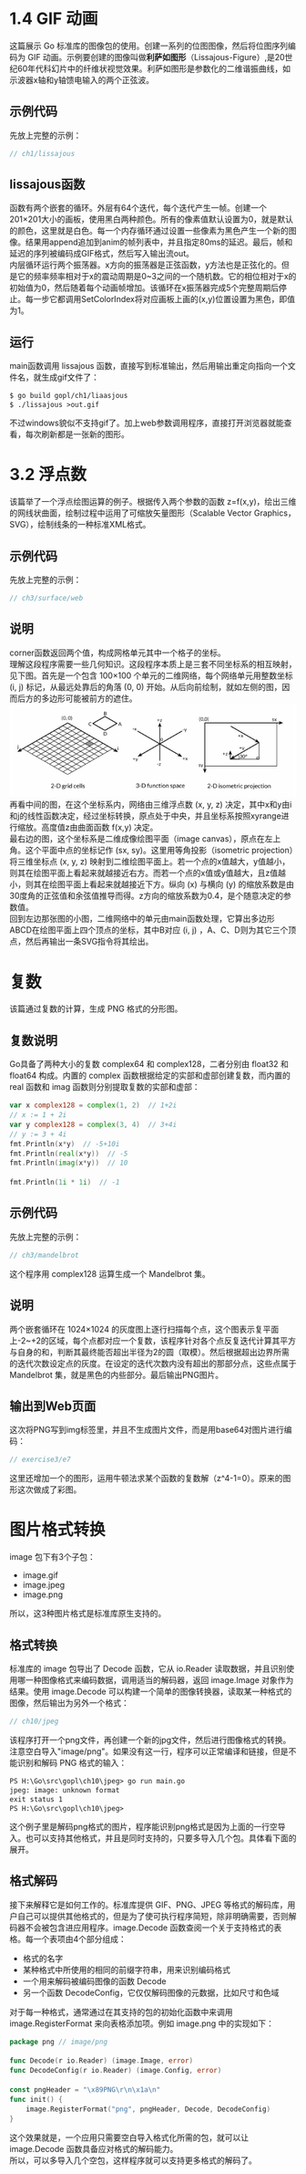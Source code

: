 # 1.4 GIF 动画
这篇展示 Go 标准库的图像包的使用。创建一系列的位图图像，然后将位图序列编码为 GIF 动画。示例要创建的图像叫做**利萨如图形**（Lissajous-Figure）,是20世纪60年代科幻片中的纤维状视觉效果。利萨如图形是参数化的二维谐振曲线，如示波器x轴和y轴馈电输入的两个正弦波。  

## 示例代码
先放上完整的示例：
```go
// ch1/lissajous
```

## lissajous函数
函数有两个嵌套的循环。外层有64个迭代，每个迭代产生一帧。创建一个201×201大小的画板，使用黑白两种颜色。所有的像素值默认设置为0，就是默认的颜色，这里就是白色。每一个内存循环通过设置一些像素为黑色产生一个新的图像。结果用append追加到anim的帧列表中，并且指定80ms的延迟。最后，帧和延迟的序列被编码成GIF格式，然后写入输出流out。  
内层循环运行两个振荡器。x方向的振荡器是正弦函数，y方法也是正弦化的。但是它的频率频率相对于x的震动周期是0~3之间的一个随机数。它的相位相对于x的初始值为0，然后随着每个动画帧增加。该循环在x振荡器完成5个完整周期后停止。每一步它都调用SetColorIndex将对应画板上画的(x,y)位置设置为黑色，即值为1。  

## 运行
main函数调用 lissajous 函数，直接写到标准输出，然后用输出重定向指向一个文件名，就生成gif文件了：
```
$ go build gopl/ch1/liaasjous
$ ./lissajous >out.gif
```
不过windows貌似不支持gif了。加上web参数调用程序，直接打开浏览器就能查看，每次刷新都是一张新的图形。

# 3.2 浮点数
该篇举了一个浮点绘图运算的例子。根据传入两个参数的函数 z=f(x,y)，绘出三维的网线状曲面，绘制过程中运用了可缩放矢量图形（Scalable Vector Graphics， SVG），绘制线条的一种标准XML格式。

## 示例代码
先放上完整的示例：
```go
// ch3/surface/web
```

## 说明
corner函数返回两个值，构成网格单元其中一个格子的坐标。  
理解这段程序需要一些几何知识。这段程序本质上是三套不同坐标系的相互映射，见下图。首先是一个包含 100×100 个单元的二维网络，每个网络单元用整数坐标 (i, j) 标记，从最远处靠后的角落 (0, 0) 开始。从后向前绘制，就如左侧的图，因而后方的多边形可能被前方的遮住。  
![image](web_pic.png)  
再看中间的图，在这个坐标系内，网络由三维浮点数 (x, y, z) 决定，其中x和y由i和j的线性函数决定，经过坐标转换，原点处于中央，并且坐标系按照xyrange进行缩放。高度值z由曲面函数 f(x,y) 决定。  
最右边的图，这个坐标系是二维成像绘图平面（image canvas），原点在左上角。这个平面中点的坐标记作 (sx, sy)。这里用等角投影（isometric projection）将三维坐标点 (x, y, z) 映射到二维绘图平面上。若一个点的x值越大，y值越小，则其在绘图平面上看起来就越接近右方。而若一个点的x值或y值越大，且z值越小，则其在绘图平面上看起来就越接近下方。纵向 (x) 与横向 (y) 的缩放系数是由30度角的正弦值和余弦值推导而得。z方向的缩放系数为0.4，是个随意决定的参数值。  
回到左边那张图的小图，二维网络中的单元由main函数处理，它算出多边形ABCD在绘图平面上四个顶点的坐标，其中B对应 (i, j) ，A、C、D则为其它三个顶点，然后再输出一条SVG指令将其绘出。  

# 复数
该篇通过复数的计算，生成 PNG 格式的分形图。

## 复数说明
Go具备了两种大小的复数 complex64 和 complex128，二者分别由 float32 和 float64 构成。内置的 complex 函数根据给定的实部和虚部创建复数，而内置的 real 函数和 imag 函数则分别提取复数的实部和虚部：
```go
var x complex128 = complex(1, 2)  // 1+2i
// x := 1 + 2i
var y complex128 = complex(3, 4)  // 3+4i
// y := 3 + 4i
fmt.Println(x*y)  // -5+10i
fmt.Println(real(x*y))  // -5
fmt.Println(imag(x*y))  // 10

fmt.Println(1i * 1i)  // -1
```

## 示例代码
先放上完整的示例：
```go
// ch3/mandelbrot
```
这个程序用 complex128 运算生成一个 Mandelbrot 集。

## 说明
两个嵌套循环在 1024×1024 的灰度图上逐行扫描每个点，这个图表示复平面上-2~+2的区域，每个点都对应一个复数，该程序针对各个点反复迭代计算其平方与自身的和，判断其最终能否超出半径为2的圆（取模）。然后根据超出边界所需的迭代次数设定点的灰度。在设定的迭代次数内没有超出的那部分点，这些点属于 Mandelbrot 集，就是黑色的内些部分。最后输出PNG图片。

## 输出到Web页面
这次将PNG写到img标签里，并且不生成图片文件，而是用base64对图片进行编码：
```go
// exercise3/e7
```
这里还增加一个的图形，运用牛顿法求某个函数的复数解（z^4-1=0）。原来的图形这次做成了彩图。

# 图片格式转换
image 包下有3个子包：
+ image\.gif
+ image\.jpeg
+ image\.png

所以，这3种图片格式是标准库原生支持的。

## 格式转换
标准库的 image 包导出了 Decode 函数，它从 io\.Reader 读取数据，并且识别使用哪一种图像格式来编码数据，调用适当的解码器，返回 image\.Image 对象作为结果。使用 image\.Decode 可以构建一个简单的图像转换器，读取某一种格式的图像，然后输出为另外一个格式：
```go
// ch10/jpeg
```
该程序打开一个png文件，再创建一个新的jpg文件，然后进行图像格式的转换。  
注意空白导入"image/png"。如果没有这一行，程序可以正常编译和链接，但是不能识别和解码 PNG 格式的输入：
```
PS H:\Go\src\gopl\ch10\jpeg> go run main.go
jpeg: image: unknown format
exit status 1
PS H:\Go\src\gopl\ch10\jpeg>
```
这个例子里是解码png格式的图片，程序能识别png格式是因为上面的一行空导入。也可以支持其他格式，并且是同时支持的，只要多导入几个包。具体看下面的展开。  

## 格式解码
接下来解释它是如何工作的。标准库提供 GIF、PNG、JPEG 等格式的解码库，用户自己可以提供其他格式的，但是为了使可执行程序简短，除非明确需要，否则解码器不会被包含进应用程序。image\.Decode 函数查阅一个关于支持格式的表格。每一个表项由4个部分组成：
+ 格式的名字
+ 某种格式中所使用的相同的前缀字符串，用来识别编码格式
+ 一个用来解码被编码图像的函数 Decode
+ 另一个函数 DecodeConfig，它仅仅解码图像的元数据，比如尺寸和色域

对于每一种格式，通常通过在其支持的包的初始化函数中来调用 image\.RegisterFormat 来向表格添加项。例如 image\.png 中的实现如下：
```go
package png // image/png

func Decode(r io.Reader) (image.Image, error)
func DecodeConfig(r io.Reader) (image.Config, error)

const pngHeader = "\x89PNG\r\n\x1a\n"
func init() {
	image.RegisterFormat("png", pngHeader, Decode, DecodeConfig)
}
```
这个效果就是，一个应用只需要空白导入格式化所需的包，就可以让 image\.Decode 函数具备应对格式的解码能力。  
所以，可以多导入几个空包，这样程序就可以支持更多格式的解码了。  